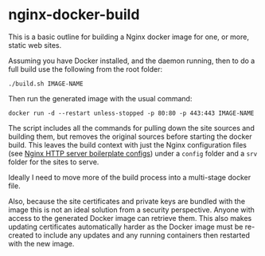 # nginx-docker-build

This is a basic outline for building a Nginx docker image for one, or more, static web sites.

Assuming you have Docker installed, and the daemon running, then to do a full build use the following from the root folder:

    ./build.sh IMAGE-NAME

Then run the generated image with the usual command:

    docker run -d --restart unless-stopped -p 80:80 -p 443:443 IMAGE-NAME

The script includes all the commands for pulling down the site sources and building them, but removes the original sources before 
starting the docker build. This leaves the build context with just the Nginx configuration files (see [Nginx HTTP server boilerplate configs](https://github.com/RatJuggler/server-configs-nginx/tree/production))
under a `config` folder and a `srv` folder for the sites to serve.

Ideally I need to move more of the build process into a multi-stage docker file.

Also, because the site certificates and private keys are bundled with the image this is not an ideal solution from a security 
perspective. Anyone with access to the generated Docker image can retrieve them. This also makes updating certificates automatically 
harder as the Docker image must be re-created to include any updates and any running containers then restarted with the new image.
